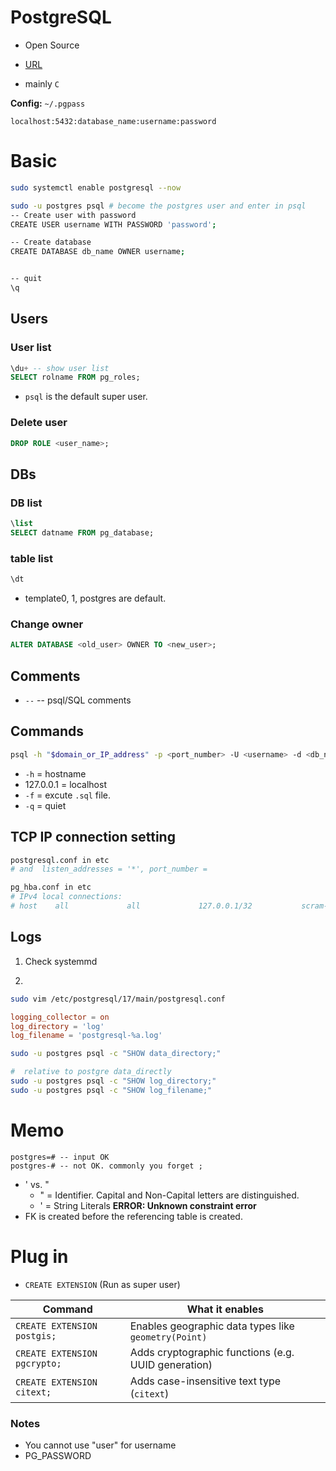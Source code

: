 # PostgreSQL

* Open Source

* [URL](https://github.com/postgres/postgres)

* mainly `C`


**Config:**
`~/.pgpass`
```
localhost:5432:database_name:username:password
```
# Basic

```bash
sudo systemctl enable postgresql --now

sudo -u postgres psql # become the postgres user and enter in psql
-- Create user with password
CREATE USER username WITH PASSWORD 'password';

-- Create database
CREATE DATABASE db_name OWNER username;


-- quit
\q
```

## Users

### User list
```sql
\du+ -- show user list
SELECT rolname FROM pg_roles;
```

* `psql` is the default super user.

### Delete user
```sql
DROP ROLE <user_name>;
```

## DBs

### DB list
```sql
\list
SELECT datname FROM pg_database;
```
### table list

```sql
\dt
```

* template0, 1, postgres are default.

### Change owner

```sql
ALTER DATABASE <old_user> OWNER TO <new_user>;
```


## Comments

* `--` -- psql/SQL comments


## Commands

```bash
psql -h "$domain_or_IP_address" -p <port_number> -U <username> -d <db_name>
```
* `-h` = hostname
* 127.0.0.1 = localhost
* `-f` = excute `.sql` file.
* `-q` = quiet

## TCP IP connection setting

```bash
postgresql.conf in etc
# and  listen_addresses = '*', port_number = 

pg_hba.conf in etc
# IPv4 local connections:
# host    all             all             127.0.0.1/32           scram-sha-256 or md5(older)

```

## Logs
1. Check systemmd

2.

```bash
sudo vim /etc/postgresql/17/main/postgresql.conf
```

```conf
logging_collector = on
log_directory = 'log'
log_filename = 'postgresql-%a.log'
```

```bash
sudo -u postgres psql -c "SHOW data_directory;"

#  relative to postgre data_directly
sudo -u postgres psql -c "SHOW log_directory;"
sudo -u postgres psql -c "SHOW log_filename;"
```

# Memo
```
postgres=# -- input OK
postgres-# -- not OK. commonly you forget ;
```
* ' vs. "
  * " = Identifier. Capital and Non-Capital letters are distinguished. 
  * ' =  String Literals
**ERROR: Unknown constraint error**
* FK is created before the referencing table is created.

# Plug in

* `CREATE EXTENSION`
(Run as super user)

| Command                      | What it enables                                      |
| ---------------------------- | ---------------------------------------------------- |
| `CREATE EXTENSION postgis;`  | Enables geographic data types like `geometry(Point)` |
| `CREATE EXTENSION pgcrypto;` | Adds cryptographic functions (e.g. UUID generation)  |
| `CREATE EXTENSION citext;`   | Adds case-insensitive text type (`citext`)           |

### Notes
- You cannot use "user" for username 
- PG_PASSWORD
